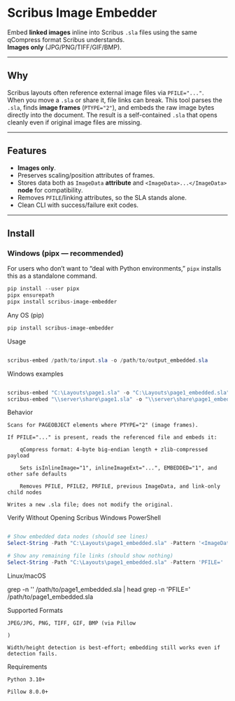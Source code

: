 # Scribus Image Embedder

Embed **linked images** inline into Scribus `.sla` files using the same qCompress format Scribus understands.  
**Images only** (JPG/PNG/TIFF/GIF/BMP). 

---



## Why

Scribus layouts often reference external image files via `PFILE="..."`.  
When you move a `.sla` or share it, file links can break. This tool parses the `.sla`, finds **image frames** (`PTYPE="2"`), and embeds the raw image bytes directly into the document. The result is a self-contained `.sla` that opens cleanly even if original image files are missing.

---

## Features

- **Images only**.
- Preserves scaling/position attributes of frames.
- Stores data both as `ImageData` **attribute** and `<ImageData>...</ImageData>` **node** for compatibility.
- Removes `PFILE`/linking attributes, so the SLA stands alone.
- Clean CLI with success/failure exit codes.

---

## Install

### Windows (pipx — recommended)
For users who don’t want to “deal with Python environments,” `pipx` installs this as a standalone command.

```powershell
pip install --user pipx
pipx ensurepath
pipx install scribus-image-embedder
```

Any OS (pip)

```powershell
pip install scribus-image-embedder
```
Usage
```powershell

scribus-embed /path/to/input.sla -o /path/to/output_embedded.sla
```

Windows examples
```powershell

scribus-embed "C:\Layouts\page1.sla" -o "C:\Layouts\page1_embedded.sla"
scribus-embed "\\server\share\page1.sla" -o "\\server\share\page1_embedded.sla"
```
Behavior

    Scans for PAGEOBJECT elements where PTYPE="2" (image frames).

    If PFILE="..." is present, reads the referenced file and embeds it:

        qCompress format: 4-byte big-endian length + zlib-compressed payload

        Sets isInlineImage="1", inlineImageExt="...", EMBEDDED="1", and other safe defaults

        Removes PFILE, PFILE2, PRFILE, previous ImageData, and link-only child nodes

    Writes a new .sla file; does not modify the original.

Verify Without Opening Scribus
Windows PowerShell
```powershell

# Show embedded data nodes (should see lines)
Select-String -Path "C:\Layouts\page1_embedded.sla" -Pattern '<ImageData>' | Select-Object -First 5

# Show any remaining file links (should show nothing)
Select-String -Path "C:\Layouts\page1_embedded.sla" -Pattern 'PFILE='
```

Linux/macOS


grep -n '<ImageData>' /path/to/page1_embedded.sla | head
grep -n 'PFILE=' /path/to/page1_embedded.sla

Supported Formats

    JPEG/JPG, PNG, TIFF, GIF, BMP (via Pillow

    )

    Width/height detection is best-effort; embedding still works even if detection fails.

Requirements

    Python 3.10+

    Pillow 8.0.0+

